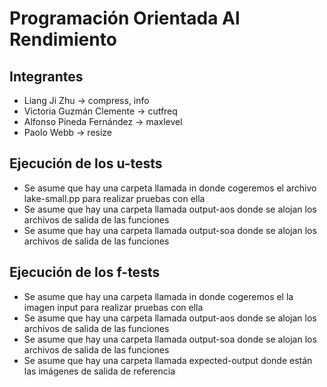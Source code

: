 # Programación Orientada Al Rendimiento
## Integrantes
- Liang Ji Zhu -> compress, info
- Victoria Guzmán Clemente -> cutfreq
- Alfonso Pineda Fernández -> maxlevel
- Paolo Webb -> resize
## Ejecución de los u-tests
- Se asume que hay una carpeta llamada in donde cogeremos el archivo lake-small.pp para realizar pruebas con ella
- Se asume que hay una carpeta llamada output-aos donde se alojan los archivos de salida de las funciones
- Se asume que hay una carpeta llamada output-soa donde se alojan los archivos de salida de las funciones
## Ejecución de los f-tests
- Se asume que hay una carpeta llamada in donde cogeremos el la imagen input para realizar pruebas con ella
- Se asume que hay una carpeta llamada output-aos donde se alojan los archivos de salida de las funciones
- Se asume que hay una carpeta llamada output-soa donde se alojan los archivos de salida de las funciones
- Se asume que hay una carpeta llamada expected-output donde están las imágenes de salida de referencia
